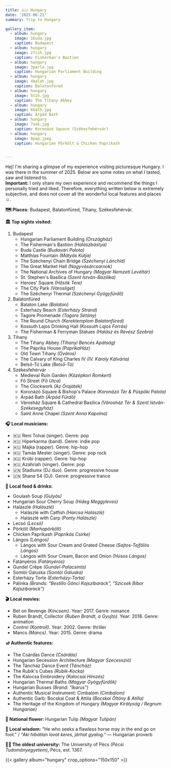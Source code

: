 ```yaml
---
title: 🇭🇺 Hungary
date: '2025-06-21'
summary: Trip to Hungary

gallery_item:
  - album: hungary
    image: 1buda.jpg
    caption: Budapest
  - album: hungary
    image: 2fish.jpg
    caption: Fisherman's Bastion
  - album: hungary
    image: 3parla.jpg
    caption: Hungarian Parliament Building
  - album: hungary
    image: 4balat.jpg
    caption: Balatonfüred
  - album: hungary
    image: 5tih.jpg
    caption: The Tihany Abbey
  - album: hungary
    image: 6bath.jpg
    caption: Árpád Bath
  - album: hungary
    image: 7sek.jpg
    caption: Koronázó Square (Székesfehérvár)
  - album: hungary
    image: 8pap.jpeg
    caption: Hungarian Pörkölt & Chicken Paprikash


---
```

Hej! I'm sharing a glimpse of my experience visiting picturesque Hungary. I was there in the summer of 2025. Below are some notes on what I tasted, saw and listened to. <br>
<b>Important:</b> I only share my own experience and recommend the things I personally tried and liked. Therefore, everything written below is extremely subjective, and does not cover all the wonderful local features and places ☺️. 

<b>🗺 Places:</b> Budapest, Balatonfüred, Tihany, Székesfehérvár.<br>

<b>🏛 Top sights visited: </b>
1. Budapest
    - Hungarian Parliament Building <i>(Országház)</i>
    - The Fisherman's Bastion <i>(Halászbástya)</i>
    - Buda Castle <i>(Budavári Palota)</i>
    - Matthias Fountain <i>(Mátyás Kútja)</i>
    - The Széchenyi Chain Bridge <i>(Széchenyi Lánchíd)</i>
    - The Great Market Hall <i>(Nagyvásárcsarnok)</i>
    - The National Archives of Hungary <i>(Magyar Nemzeti Levéltár)</i>
    - St. Stephen's Basilica <i>(Szent István-Bazilika)</i>
    - Heroes' Square <i>(Hősök Tere)</i>
    - The City Park <i>(Városliget)</i>
    - The Széchenyi Thermal <i>(Széchenyi Gyógyfürdő)</i>
2. Balatonfüred
    - Balaton Lake <i>(Balaton)</i>
    - Esterhazy Beach <i>(Esterházy Strand)</i>
    - Tagore Promenade <i>(Tagore Sétány)</i>
    - The Round Church <i>(Kerektemplom Balatonfüred)</i>
    - Kossuth Lajos Drinking Hall <i>(Kossuth Lajos Forrás)</i>
    - The Fisherman & Ferryman Statues <i>(Halász és Révész Szobra)</i>
3. Tihany
    - The Tihany Abbey <i>(Tihanyi Bencés Apátság)</i>
    - The Paprika House <i>(PaprikaHáz)</i>
    - Old Town Tihany <i>(Óváros)</i>
    - The Calvary of King Charles IV <i>(IV. Károly Kálvária)</i> 
    - Belső-Tó Lake <i>(Belső-Tó)</i>
4. Székesfehérvár
    - Medieval Ruin Garden <i>(Középkori Romkert)</i>
    - Fő Street <i>(Fő Utca)</i>
    - The Clockwork <i>(Az Órajáték)</i>
    - Koronázó Square & Bishop's Palace <i>(Koronázó Tér & Püspöki Palota)</i>
    - Árpád Bath <i>(Árpád Fürdő)</i>
    - Városház Square & Cathedral Basilica <i>(Városház Tér & Szent István-Székesegyház)</i>
    - Saint Anne Chapel <i>(Szent Anna Kápolna)</i>




<b>🎧 Local musicians: </b>
- 🇭🇺 Reni Tolvai (singer). Genre: pop
- 🇭🇺 Hiperkarma (band). Genre: indie pop
- 🇭🇺 Majka (rapper). Genre: hip-hop
- 🇭🇺 Tamás Mester (singer). Genre: pop rock
- 🇭🇺 Krúbi (rapper). Genre: hip-hop
- 🇭🇺 Azahriah (singer). Genre: pop
- 🇺🇳 Stadiumx (DJ duo). Genre: progressive house
- 🇺🇳 Shane 54 (DJ). Genre: progressive trance



<b>🥘 Local food & drinks: </b>
- Goulash Soup <i>(Gulyás)</i>
- Hungarian Sour Cherry Soup <i>(Hideg Meggyleves)</i>
- Halászlé <i>(Halászlé)</i>
    - Halászlé with Catfish <i>(Harcsa Halászlé)</i>
    - Halászlé with Carp <i>(Ponty Halászlé)</i>
- Lecsó <i>(Lecsó)</i>
- Pörkölt <i>(Marhapörkölt)</i>  
- Chicken Paprikash <i>(Paprikás Csirke)</i>  
- Lángos <i>(Lángos)</i>
    - Lángos with Sour Cream and Grated Cheese <i>(Sajtos-Tejfölös Lángos)</i>
    - Lángos with Sour Cream, Bacon and Onion <i>(Húsos Lángos)</i>
- Fatányéros <i>(Fatányéros)</i>
- Gundel Crêpe <i>(Gundel-Palacsinta)</i>
- Somlói Galuska <i>(Somlói Galuska)</i>
- Esterházy Torte <i>(Esterházy-Torta)</i>
- Pálinka <i>(Brands: "Bestillo Gönci Kajszibarack", "Szicsek Bíbor Kajszibarack")</i> 


<b>🎬 Local movies:</b>
- Bet on Revenge <i>(Kincsem)</i>. Year: 2017. Genre: romance
- Ruben Brandt, Collector <i>(Ruben Brandt, a Gyujto)</i>. Year: 2018. Genre: animation
- Control <i>(Kontroll)</i>. Year: 2002. Genre: thriller
- Mancs <i>(Mancs)</i>. Year: 2015. Genre: drama


<b>🪔 Authentic features:</b>
- The Csárdás Dance <i>(Csárdás)</i>
- Hungarian Secession Architecture <i>(Magyar Szecesszió)</i>
- The Táncház Dance Event <i>(Táncház)</i>
- The Rubik's Cubes <i>(Rubik-Kocka)</i>
- The Kalocsa Embroidery <i>(Kalocsai Hímzés)</i>
- Hungarian Thermal Baths <i>(Magyar Gyógyfürdők)</i>
- Hungarian Busses <i>(Brand: "Ikarus")</i>
- Authentic Musical Instrument: Cimbalom <i>(Cimbalom)</i>
- Authentic Garb: Bocskai Coat & Attila <i>(Bocskai Öltöny & Atilla)</i>
- The Heritage of the Kingdom of Hungary <i>(Magyar Királyság / Regnum Hungariae)</i>



<b>💐 National flower: </b> Hungarian Tulip <i>(Magyar Tulipán)</i>


<b>🦉 Local wisdom:</b> "He who seeks a flawless horse may in the end go on foot." / <i>"Aki hibátlan lovat keres, járhat gyalog."</i> — Hungarian proverb


<b>👨‍🎓 The oldest university:</b> The University of Pécs <i>(Pécsi Tudományegyetem)</i>, Pécs, est. 1367.  


{{< gallery album="hungary" crop_options="150x150" >}}
   
   

